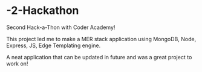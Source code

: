# -2-Hackathon

Second Hack-a-Thon with Coder Academy!

This project led me to make a MER stack application using MongoDB, Node, Express, JS, Edge Templating engine. 

A neat application that can be updated in future and was a great project to work on! 
